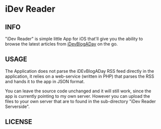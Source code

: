 iDev Reader
=============


INFO
-------------
"iDev Reader" is simple little App for iOS that'll give you the ability to
browse the latest articles from [iDevBlogADay](http://idevblogaday.com) on the go.


USAGE
-------------
The Application does not parse the iDEvBlogADay RSS feed directly in the
application, it relies on a web-service (written in PHP) that parses the RSS
and hands it to the app in JSON format.

You can leave the source code unchanged and it will still work, since the app
is currently pointing to my own server. However you can upload the files
to your own server that are to found in the sub-directory 
"iDev Reader Serverside".


LICENSE
-------------
